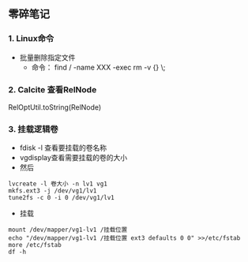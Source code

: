 ## 零碎笔记    
### 1. Linux命令 
* 批量删除指定文件    
  * 命令： find / -name XXX -exec rm -v {} \\;

### 2. Calcite 查看RelNode    
RelOptUtil.toString(RelNode)

### 3. 挂载逻辑卷     
* fdisk -l 查看要挂载的卷名称      
* vgdisplay查看需要挂载的卷的大小     
* 然后 

```shell
lvcreate -l 卷大小 -n lv1 vg1
mkfs.ext3 -j /dev/vg1/lv1
tune2fs -c 0 -i 0 /dev/vg1/lv1
```     
* 挂载     

```shell
mount /dev/mapper/vg1-lv1 /挂载位置
echo "/dev/mapper/vg1-lv1 /挂载位置 ext3 defaults 0 0" >>/etc/fstab
more /etc/fstab 
df -h
```
